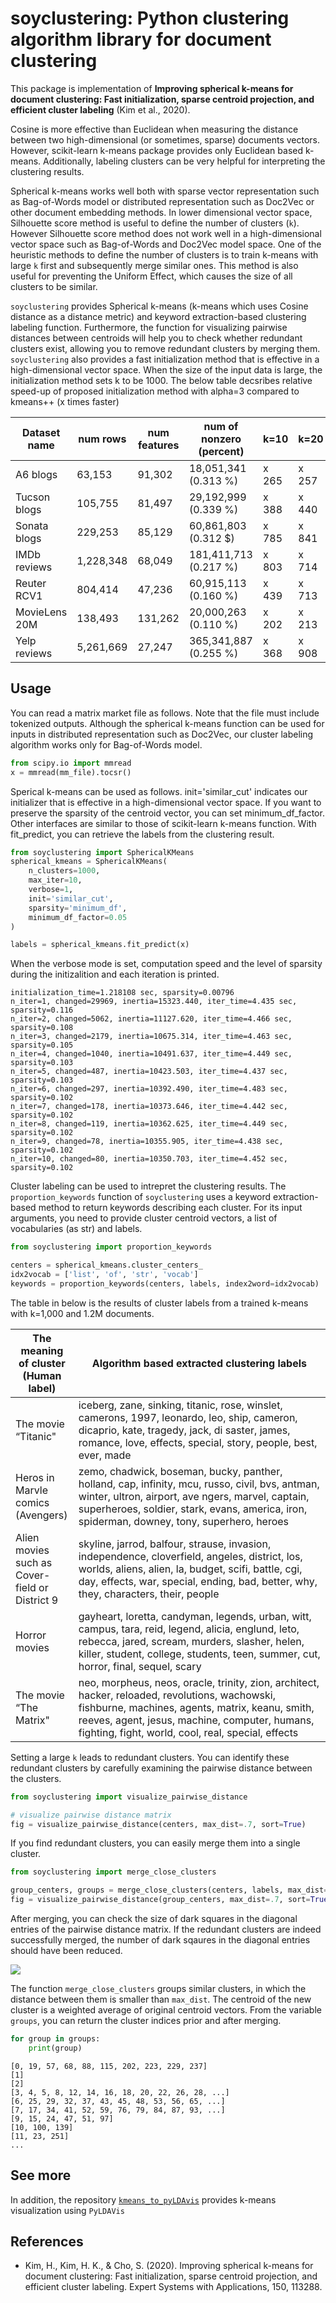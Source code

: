 # soyclustering: Python clustering algorithm library for document clustering

This package is implementation of **Improving spherical k-means for document clustering: Fast initialization, sparse centroid projection, and efficient cluster labeling** (Kim et al., 2020).

Cosine is more effective than Euclidean when measuring the distance between two high-dimensional (or sometimes, sparse) documents vectors.
However, scikit-learn k-means package provides only Euclidean based k-means.
Additionally, labeling clusters can be very helpful for interpreting the clustering results.

Spherical k-means works well both with sparse vector representation such as Bag-of-Words model or distributed representation such as Doc2Vec or other document embedding methods.
In lower dimensional vector space, Silhouette score method is useful to define the number of clusters (`k`).
However Silhouette score method does not work well in a high-dimensional vector space such as Bag-of-Words and Doc2Vec model space.
One of the heuristic methods to define the number of clusters is to train k-means with large `k` first and subsequently merge similar ones.
This method is also useful for preventing the Uniform Effect, which causes the size of all clusters to be similar.

`soyclustering` provides Spherical k-means (k-means which uses Cosine distance as a distance metric) and keyword extraction-based clustering labeling function.
Furthermore, the function for visualizing pairwise distances between centroids will help you to check whether redundant clusters exist, allowing you to remove redundant clusters by merging them.
`soyclustering` also provides a fast initialization method that is effective in a high-dimensional vector space.
When the size of the input data is large, the initialization method sets k to be 1000.
The below table decsribes relative speed-up of proposed initialization method with alpha=3 compared to kmeans++ (x times faster)

| Dataset name | num rows | num features | num of nonzero (percent) | k=10 | k=20 | k=50 | k=100 |
| --- | --- | --- | --- | --- | --- | --- | --- |
| A6 blogs | 63,153 | 91,302 | 18,051,341 (0.313 %)| x 265 | x 257 | x 213 | x 150 |
| Tucson blogs | 105,755 | 81,497 | 29,192,999 (0.339 %) | x 388 | x 440 | x 306 | x 244 |
| Sonata blogs | 229,253 | 85,129 | 60,861,803 (0.312 \$) | x 785 | x 841 | x 614 | x 495 |
| IMDb reviews | 1,228,348 | 68,049 | 181,411,713 (0.217 %) | x 803 | x 714 | x 1988 | x 1787 |
| Reuter RCV1 | 804,414 | 47,236 | 60,915,113 (0.160 %) | x 439 | x 713 | x 850 | x 772 |
| MovieLens 20M | 138,493 | 131,262 | 20,000,263 (0.110 %) | x 202 | x 213 | x 214 | x 184 |
| Yelp reviews | 5,261,669 | 27,247 | 365,341,887 (0.255 %) | x 368 | x 908 | x 1508 | x 2917 |


## Usage

You can read a matrix market file as follows. Note that the file must include tokenized outputs. Although the spherical k-means function can be used for inputs in distributed representation such as Doc2Vec, our cluster labeling algorithm works only for Bag-of-Words model.

```python
from scipy.io import mmread
x = mmread(mm_file).tocsr()
```

Sperical k-means can be used as follows. init='similar_cut' indicates our initializer that is effective in a high-dimensional vector space. If you want to preserve the sparsity of the centroid vector, you can set minimum_df_factor. Other interfaces are similar to those of scikit-learn k-means function. With fit_predict, you can retrieve the labels from the clustering result.

```python
from soyclustering import SphericalKMeans
spherical_kmeans = SphericalKMeans(
    n_clusters=1000,
    max_iter=10,
    verbose=1,
    init='similar_cut',
    sparsity='minimum_df',
    minimum_df_factor=0.05
)

labels = spherical_kmeans.fit_predict(x)
```

When the verbose mode is set, computation speed and the level of sparsity during the initizalition and each iteration is printed.

```
initialization_time=1.218108 sec, sparsity=0.00796
n_iter=1, changed=29969, inertia=15323.440, iter_time=4.435 sec, sparsity=0.116
n_iter=2, changed=5062, inertia=11127.620, iter_time=4.466 sec, sparsity=0.108
n_iter=3, changed=2179, inertia=10675.314, iter_time=4.463 sec, sparsity=0.105
n_iter=4, changed=1040, inertia=10491.637, iter_time=4.449 sec, sparsity=0.103
n_iter=5, changed=487, inertia=10423.503, iter_time=4.437 sec, sparsity=0.103
n_iter=6, changed=297, inertia=10392.490, iter_time=4.483 sec, sparsity=0.102
n_iter=7, changed=178, inertia=10373.646, iter_time=4.442 sec, sparsity=0.102
n_iter=8, changed=119, inertia=10362.625, iter_time=4.449 sec, sparsity=0.102
n_iter=9, changed=78, inertia=10355.905, iter_time=4.438 sec, sparsity=0.102
n_iter=10, changed=80, inertia=10350.703, iter_time=4.452 sec, sparsity=0.102
```

Cluster labeling can be used to intrepret the clustering results. The `proportion_keywords` function of `soyclustering` uses a keyword extraction-based method to return keywords describing each cluster. For its input arguments, you need to provide cluster centroid vectors, a list of vocabularies (as str) and labels.

```python
from soyclustering import proportion_keywords

centers = spherical_kmeans.cluster_centers_
idx2vocab = ['list', 'of', 'str', 'vocab']
keywords = proportion_keywords(centers, labels, index2word=idx2vocab)
```

The table in below is the results of cluster labels from a trained k-means with k=1,000 and 1.2M documents.

<table>
  <colgroup>
    <col width="20%" />
    <col width="80%" />
  </colgroup>
  <thead>
    <tr class="query_and_topic">
      <th>The meaning of cluster<br>(Human label)</th>
      <th>Algorithm based extracted clustering labels</th>
    </tr>
  </thead>
  <tbody>
    <tr>
      <td markdown="span"> The movie “Titanic" </td>
      <td markdown="span"> iceberg, zane, sinking, titanic, rose, winslet, camerons, 1997, leonardo, leo, ship, cameron, dicaprio, kate, tragedy, jack, di saster, james, romance, love, effects, special, story, people, best, ever, made </td>
    </tr>
    <tr>
      <td markdown="span"> Heros in Marvle comics (Avengers) </td>
      <td markdown="span"> zemo, chadwick, boseman, bucky, panther, holland, cap, infinity, mcu, russo, civil, bvs, antman, winter, ultron, airport, ave ngers, marvel, captain, superheroes, soldier, stark, evans, america, iron, spiderman, downey, tony, superhero, heroes </td>
    </tr>
    <tr>
      <td markdown="span"> Alien movies such as Cover-field or District 9</td>
      <td markdown="span"> skyline, jarrod, balfour, strause, invasion, independence, cloverfield, angeles, district, los, worlds, aliens, alien, la, budget, scifi, battle, cgi, day, effects, war, special, ending, bad, better, why, they, characters, their, people </td>
    </tr>
    <tr>
      <td markdown="span"> Horror movies </td>
      <td markdown="span"> gayheart, loretta, candyman, legends, urban, witt, campus, tara, reid, legend, alicia, englund, leto, rebecca, jared, scream, murders, slasher, helen, killer, student, college, students, teen, summer, cut, horror, final, sequel, scary </td>
    </tr>
    <tr>
      <td markdown="span"> The movie “The Matrix" </td>
      <td markdown="span"> neo, morpheus, neos, oracle, trinity, zion, architect, hacker, reloaded, revolutions, wachowski, fishburne, machines, agents, matrix, keanu, smith, reeves, agent, jesus, machine, computer, humans, fighting, fight, world, cool, real, special, effects </td>
    </tr>
  </tbody>
</table>

Setting a large `k` leads to redundant clusters. You can identify these redundant clusters by carefully examining the pairwise distance between the clusters.

```python
from soyclustering import visualize_pairwise_distance

# visualize pairwise distance matrix
fig = visualize_pairwise_distance(centers, max_dist=.7, sort=True)
```

If you find redundant clusters, you can easily merge them into a single cluster.

```python
from soyclustering import merge_close_clusters

group_centers, groups = merge_close_clusters(centers, labels, max_dist=.5)
fig = visualize_pairwise_distance(group_centers, max_dist=.7, sort=True)
```

After merging, you can check the size of dark squares in the diagonal entries of the pairwise distance matrix. If the redundant clusters are indeed successfully merged, the number of dark sqaures in the diagonal entries should have been reduced.

![](https://github.com/lovit/clustering4docs/blob/master/assets/merge_similar_clusters.png)

The function `merge_close_clusters` groups similar clusters, in which the distance between them is smaller than `max_dist`.
The centroid of the new cluster is a weighted average of original centroid vectors.
From the variable `groups`, you can return the cluster indices prior and after merging.

```python
for group in groups:
    print(group)
```

```
[0, 19, 57, 68, 88, 115, 202, 223, 229, 237]
[1]
[2]
[3, 4, 5, 8, 12, 14, 16, 18, 20, 22, 26, 28, ...]
[6, 25, 29, 32, 37, 43, 45, 48, 53, 56, 65, ...]
[7, 17, 34, 41, 52, 59, 76, 79, 84, 87, 93, ...]
[9, 15, 24, 47, 51, 97]
[10, 100, 139]
[11, 23, 251]
...
```

## See more

In addition, the repository [`kmeans_to_pyLDAvis`](https://github.com/lovit/kmeans_to_pyLDAvis) provides k-means visualization using `PyLDAVis`

## References

- Kim, H., Kim, H. K., & Cho, S. (2020). Improving spherical k-means for document clustering: Fast initialization, sparse centroid projection, and efficient cluster labeling. Expert Systems with Applications, 150, 113288.
